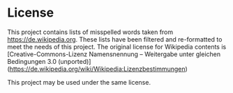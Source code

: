 License
=======

This project contains lists of misspelled words taken from https://de.wikipedia.org. These lists have been 
filtered and re-formatted to meet the needs of this project. The original license for Wikipedia contents 
is [Creative-Commons-Lizenz Namensnennung – Weitergabe unter gleichen Bedingungen 3.0 (unported)] 
(https://de.wikipedia.org/wiki/Wikipedia:Lizenzbestimmungen)

This project may be used under the same license.
